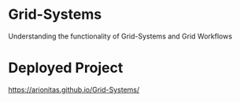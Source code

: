 # Grid-Systems
Understanding the functionality of Grid-Systems and Grid Workflows

# Deployed Project

https://arionitas.github.io/Grid-Systems/
